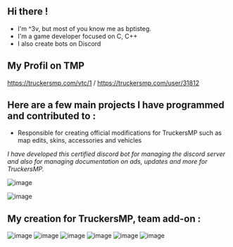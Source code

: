 
 ## Hi there !



-  I'm ^3v, but most of you know me as bptisteg.
-  I'm a game developer focused on C, C++
-  I also create bots on Discord

## __My Profil on TMP__

https://truckersmp.com/vtc/1 / 
https://truckersmp.com/user/31812

## __Here are a few main projects I have programmed and contributed to :__

- Responsible for creating official modifications for TruckersMP such as map edits, skins, accessories and vehicles


*I have developed this certified discord bot for managing the discord server and also for managing documentation on ads, updates and more for TruckersMP.*

![image](https://github.com/3v-exe/3v-exe/assets/123122023/7da11d2f-fd34-42f6-81e8-78b8e52c21df)


![image](https://github.com/3v-exe/3v-exe/assets/123122023/2277a025-4282-4620-8f59-04db72f2e84e)

## __My creation for TruckersMP, team add-on :__
![image](https://github.com/3v-exe/3v-exe/assets/123122023/8ba2559b-71c7-4622-877f-9199beaf50ee)
![image](https://github.com/3v-exe/3v-exe/assets/123122023/78da3b74-c58b-4b8d-aa71-199baa066b6a)
![image](https://github.com/3v-exe/3v-exe/assets/123122023/410bff3c-9e56-40c9-9471-2ceba1d31210)
![image](https://github.com/3v-exe/3v-exe/assets/123122023/06fc0c95-c41d-4f3b-8281-f4a67798996c)
![image](https://github.com/3v-exe/3v-exe/assets/123122023/2c222c1c-eab7-45be-bc3a-1022bb262679)
![image](https://github.com/3v-exe/3v-exe/assets/123122023/dd2cf09f-121d-4a6f-abae-39c70800876e)
